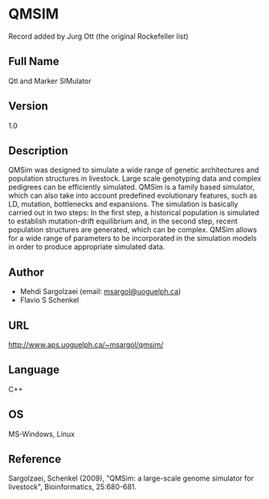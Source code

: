 # QMSIM
Record added by Jurg Ott (the original Rockefeller list)

## Full Name
Qtl and Marker SIMulator

## Version
1.0

## Description
QMSim was designed to simulate a wide range of genetic architectures and population structures in livestock. Large scale genotyping data and complex pedigrees can be efficiently simulated. QMSim is a family based simulator, which can also take into account predefined evolutionary features, such as LD, mutation, bottlenecks and expansions. The simulation is basically carried out in two steps: In the first step, a historical population is simulated to establish mutation-drift equilibrium and, in the second step, recent population structures are generated, which can be complex. QMSim allows for a wide range of parameters to be incorporated in the simulation models in order to produce appropriate simulated data.

## Author
* Mehdi Sargolzaei (email: msargol@uoguelph.ca)
* Flavio S Schenkel

## URL
http://www.aps.uoguelph.ca/~msargol/qmsim/

## Language
C++

## OS
MS-Windows, Linux

## Reference
Sargolzaei, Schenkel (2009), "QMSim: a large-scale genome simulator for livestock", Bioinformatics, 25:680-681.